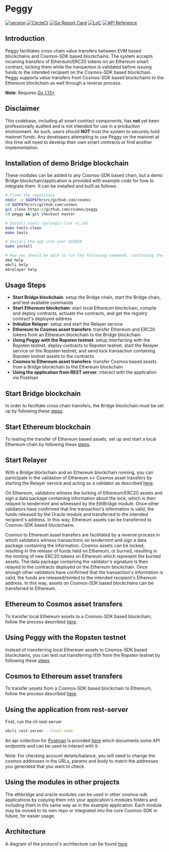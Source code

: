 # Peggy

[![version](https://img.shields.io/github/tag/cosmos/peggy.svg)](https://github.com/cosmos/peggy/releases/latest)
[![CircleCI](https://circleci.com/gh/cosmos/peggy/tree/master.svg?style=svg)](https://circleci.com/gh/cosmos/peggy/tree/master)
[![Go Report Card](https://goreportcard.com/badge/github.com/cosmos/peggy)](https://goreportcard.com/report/github.com/cosmos/peggy)
[![LoC](https://tokei.rs/b1/github/cosmos/peggy)](https://github.com/cosmos/peggy)
[![API Reference](https://godoc.org/github.com/cosmos/peggy?status.svg)](https://godoc.org/github.com/cosmos/peggy)

## Introduction

Peggy facilitates cross chain value transfers between EVM based blockchains and Cosmos-SDK based blockchains. The system accepts incoming transfers of Ethereum/ERC20 tokens on an Ethereum smart contract, locking them while the transaction is validated before issuing funds to the intended recipient on the Cosmos-SDK based blockchain. Peggy supports value transfers from Cosmos-SDK based blockchains to the Ethereum blockchain as well through a reverse process.

**Note**: Requires [Go 1.13+](https://golang.org/dl/)

## Disclaimer

This codebase, including all smart contract components, has **not** yet been professionally audited and is not intended for use in a production environment. As such, users should **NOT** trust the system to securely hold mainnet funds. Any developers attempting to use Peggy on the mainnet at this time will need to develop their own smart contracts or find another implementation.

## Installation of demo Bridge blockchain

These modules can be added to any Cosmos-SDK based chain, but a demo Bridge blockchain/application is provided with example code for how to integrate them. It can be installed and built as follows:

```bash
# Clone the repository
mkdir -p $GOPATH/src/github.com/cosmos
cd $GOPATH/src/github.com/cosmos
git clone https://github.com/cosmos/peggy
cd peggy && git checkout master

# Install tools (golangci-lint v1.18)
make tools-clean
make tools

# Install the app into your $GOBIN
make install

# Now you should be able to run the following commands, confirming the build is successful:
ebd help
ebcli help
ebrelayer help
```

## Usage Steps

- **Start Bridge blockchain**: setup the Bridge chain, start the Bridge chain, and test available commands
- **Start Ethereum blockchain**: start local Ethereum blockchain, compile and deploy contracts, activate the contracts, and get the registry contract's deployed address 
- **Initialize Relayer**: setup and start the Relayer service
- **Ethereum to Cosmos asset transfers**: transfer Ethereum and ERC20 tokens from an Ethereum blockchain to the Bridge blockchain
- **Using Peggy with the Ropsten testnet**: setup interfacting with the Ropsten testnet, deploy contracts to Ropsten testnet, start the Relayer service on the Ropsten testnet, and send lock transaction containing Ropsten testnet assets to the contracts
- **Cosmos to Ethereum asset transfers**: transfer Cosmos based assets from a Bridge blockchain to the Ethereum blockchain
- **Using the application from REST server**: interact with the application via Postman

## Start Bridge blockchain

In order to facilitate cross chain transfers, the Bridge blockchain must be set up by following these [steps](./docs/init-bridge-chain.md).

## Start Ethereum blockchain

To testing the transfer of Ethereum based assets, set up and start a local Ethereum chain by following these [steps](./docs/init-local-eth-chain.md).

## Start Relayer

With a Bridge blockchain and an Ethereum blockchain running, you can participate in the validation of Ethereum <-> Cosmos asset transfers by starting the Relayer service and acting as a validator as described [here](./docs/init-relayer.md).

On Ethereum, validators witness the locking of Ethereum/ERC20 assets and sign a data package containing information about the lock, which is then relayed to tendermint and witnessed by the EthBridge module. Once other validators have confirmed that the transaction's information is valid, the funds released by the Oracle module and transferred to the intended recipient's address. In this way, Ethereum assets can be transferred to Cosmos-SDK based blockchains.

Cosmos to Ethereum asset transfers are facilitated by a reverse process in which validators witness transactions on tendermint and sign a data package containing the information. Cosmos assets can be locked, resulting in the release of funds held on Ethereum, or burned, resulting in the minting of new ERC20 tokens on Ethereum which represent the burned assets. The data package containing the validator's signature is then relayed to the contracts deployed on the Ethereum blockchain. Once enough other validators have confirmed that the transaction's information is valid, the funds are released/minted to the intended recipient's Ethereum address. In this way, assets on Cosmos-SDK based blockchains can be transferred to Ethereum.

## Ethereum to Cosmos asset transfers

To transfer local Ethereum assets to a Cosmos-SDK based blockchain, follow the process described [here](./docs/ethereum-to-cosmos.md).

## Using Peggy with the Ropsten testnet

Instead of transferring local Ethereum assets to Cosmos-SDK based blockchains, you can test out transferring rEth from the Ropsten testnet by following these [steps](./docs/init-ropsten-testnet-chain.md).

## Cosmos to Ethereum asset transfers

 To transfer assets from a Cosmos-SDK based blockchain to Ethereum, follow the process described [here](./docs/cosmos-to-ethereum.md). 

## Using the application from rest-server

First, run the cli rest-server

```bash
ebcli rest-server --trust-node
```

An api collection for [Postman](https://www.getpostman.com/) is provided [here](./docs/peggy.postman_collection.json) which documents some API endpoints and can be used to interact with it.

Note: For checking account details/balance, you will need to change the cosmos addresses in the URLs, params and body to match the addresses you generated that you want to check.


## Using the modules in other projects

The ethbridge and oracle modules can be used in other cosmos-sdk applications by copying them into your application's modules folders and including them in the same way as in the example application. Each module may be moved to its own repo or integrated into the core Cosmos-SDK in future, for easier usage.

## Architecture

A diagram of the protocol's architecture can be found [here](./docs/architecture.md).
